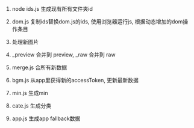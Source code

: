 1. node ids.js 生成现有所有文件夹id

2. dom.js 复制ids替换dom.js的ids, 使用浏览器运行js, 根据动态增加的dom操作条目

3. 处理新图片

4. _preview 合并到 preview, _raw 合并到 raw

5. merge.js 合所有新数据

6. bgm.js 从app里获得新的accessToken, 更新最新数据

7. min.js 生成min

8. cate.js 生成分类

9. app.js 生成app fallback数据